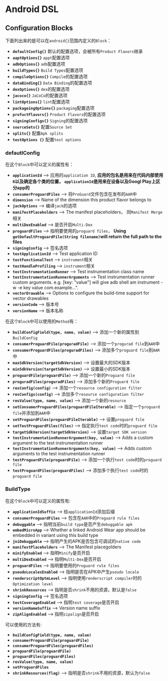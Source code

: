 # Android DSL

## Configuration Blocks
下面列出来的是可以在`android{}`范围内定义的`Block`：

+ **`defaultConfig{}`**       默认的配置选项，会被所有`Product Flavors`继承
+ **`aaptOptions{}`**         `appt`配置选项
+ **`adbOptions{}`**          `adb`配置选项
+ **`buildTypes{}`**          `Build Types`配置选项
+ **`compileOptions{}`**      `Compile`的配置选项
+ **`dataBinding{}`**         `Data Binding`的配置选项
+ **`dexOptions{}`**          `dex`的配置选项
+ **`jacoco{}`**              `JaCoCo`的配置选项
+ **`lintOptions{}`**         `lint`配置选项
+ **`packageingOptions{}`**   `packaging`配置选项
+ **`profuctFlavors{}`**      `Product Flavors`的配置选项
+ **`signingConfigs{}`**      `Signing`的配置选项
+ **`sourceSets{}`**          配置`Source Set`
+ **`splits{}`**              配置`Apk splits`
+ **`testOptions {}`**        配置`test options`

### defautlConfig
在这个`Block`中可以定义的属性有：

+ **`applicationId`**                        -->  应用的`application ID`, **应用的包名是用来在代码内部使用`R`以及确定各个类的位置， `applicationId`是用来在设备以及Googl Play上区分app的**
+ **`consumerProguardFiles`**                -->  将`ProGuard`文件包含在发布的`AAR`中
+ **`dimension`**                            -->  Name of the dimension this product flavor belongs to
+ **`jackOptions`**                          -->  编译`jack`的选项
+ **`manifestPlaceholders`**                 -->  The manifest placeholders， 同`Manifest Merge`相关
+ **`multiDexEnabled`**                      -->  是否开启`Multi-Dex`
+ **`proguardFiles`**                        -->  指明要使用的`proguard files`， **Using `getDefaultProguardFile(String filename)`will return the full path to the files**
+ **`signingConfig`**                        -->  签名选项
+ **`testApplicationId`**                    -->  Test application ID
+ **`testFunctionalTest`**                   -->  `instrument`相关
+ **`testHandleProfiling`**                  -->  `instrument`相关
+ **`testInstrumentationRunner`**            -->  Test instrumentation class name
+ **`testInstrumentationRunnerArguments`**   -->  Test instrumentation runner custom arguments. e.g. [key: "value"] will give adb shell am instrument -w -e key value com.example...".
+ **`vectorDrawable`**                       -->  Options to configure the build-time support for vector drawables
+ **`versionCode`**                          -->  版本号
+ **`versionName`**                          -->  版本名称

在这个`Block`中可以使用的`Method`有：

+ **`buildConfigField(type, name, value)`**      -->  添加一个新的属性到`BuildConfig`
+ **`consumerProguardFile(proguradFile)`**       -->  添加一个`progurad file`到`AAR`中
+ **`consumerProguardFiles(proguradFiles)`**     -->  添加多个`proguard file`到`AAR`中
+ **`maxSdkVersion(targetSdkVersion)`**          -->  设置最大的SDK版本
+ **`minSdkVersion(targetSdkVersion)`**          -->  设置最小的SDK版本
+ **`proguardFile(proguardFile)`**               -->  添加一个新的`Proguard file`
+ **`proguradFiles(proguradFiles)`**             -->  添加多个新的`Proguard file`
+ **`resConfig(config)`**                        -->  添加一个`resource configuration filter`
+ **`resConfigs(config)`**                       -->  添加多个`resource configuration filter`
+ **`resValue(type, name, value)`**              -->  添加一个新的`resource`
+ **`setConsumerProguardFiles(proguardFileIterable)`** -->  指定一个`proguard file`并添加到`AAR`中
+ **`setProguardFiles(proguardFileIterable)`**   -->  设置`proguard file`
+ **`setTestProguardFiles(files)`**              -->  指定执行`test code`时的`proguard file`
+ **`targetSdkVersion(targetSdkVersion)`**       -->  设置`target SDK version`
+ **`testInstrumentationRunnerArgument(key, value)`**  -->   Adds a custom argument to the test instrumentation runner
+ **`testInstrumentationRunnerArguments(key, value)`** -->   Adds custom arguments to the test instrumentation runner
+ **`testProguardFile(proguardFile)`**           -->  添加一个执行`test code`时的`proguard file`
+ **`testProguardFiles(proguardFiles)`**         -->  添加多个执行`test code`时的`proguard file`

### BuildType
在这个`Block`中可以定义的属性有:

+ **`applicationIdSuffix`**                 -->  给`applicationId`添加后缀
+ **`consumerProguardFiles`**               -->  包含在`AAR`中的`Proguard rule files`
+ **`debuggable`**                          -->  指明当前`build type`是否产生`debuggable apk`
+ **`embedMicroApp`**                       -->  Whether a linked Android Wear app should be embedded in variant using this build type
+ **`jniDebuggable`**                       -->  指明产生的APK是否包含可调试的`native code`
+ **`manifestPlaceholders`**                -->  The Manifest placegolders
+ **`minifyEnabled`**                       -->  指明`Minify`是否开启
+ **`multiDexEnabled`**                     -->  指明`Multi-Dex`是否开启
+ **`proguardFiles`**                       -->  指明要使用的`Proguard rule files`
+ **`pseudoLocalesEnabled`**                -->  指明是否在APK中产生`pseudo locale`
+ **`renderscriptOptmLevel`**               -->  指明使用`renderscript compiler`时的`Optimization level`
+ **`shrinkResources`**                     -->  指明是否`shrink`不用的资源，默认是`false`
+ **`signingConfig`**                       -->  签名选项
+ **`testCoverageEnabled`**                 -->  指明`test coverage`是否开启
+ **`versionNameSuffix`**                   -->  Version name suffix
+ **`zipAlignEnabled`**                     -->  指明`zipalign`是否开启

可以使用的方法有:
+ **`buildConfigField(type, name, value)`**   
+ **`consumerProguardFile(proguardFile)`**
+ **`consumerProguardFiles(proguardFiles)`**
+ **`proguardFile(proguardFile)`**
+ **`proguardFiles(proguardFiles)`**
+ **`resValue(type, name, value)`**
+ **`setProguardFiles`**
+ **`shrinkResources(flag)`**   -->  指明是否`shrink`不用的资源，默认为`false`


###
